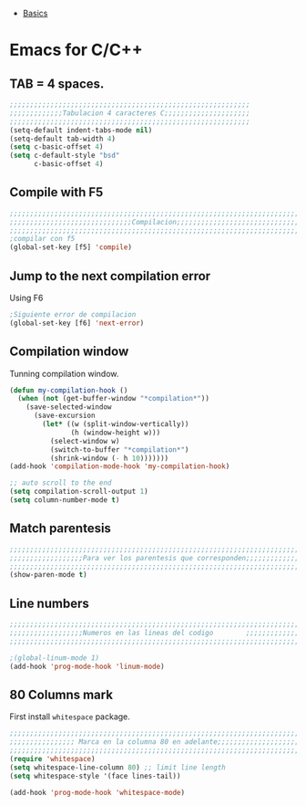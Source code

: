 <!-- TITLE: Emacs -->


* [Basics](/emacs/basics)

# Emacs for C/C++
## TAB = 4 spaces.

```lisp
;;;;;;;;;;;;;;;;;;;;;;;;;;;;;;;;;;;;;;;;;;;;;;;;;;;;;;;;;;;
;;;;;;;;;;;;;Tabulacion 4 caracteres C;;;;;;;;;;;;;;;;;;;;;
;;;;;;;;;;;;;;;;;;;;;;;;;;;;;;;;;;;;;;;;;;;;;;;;;;;;;;;;;;;
(setq-default indent-tabs-mode nil)
(setq-default tab-width 4)
(setq c-basic-offset 4)
(setq c-default-style "bsd"
      c-basic-offset 4)

```

## Compile with F5


```lisp
;;;;;;;;;;;;;;;;;;;;;;;;;;;;;;;;;;;;;;;;;;;;;;;;;;;;;;;;;;;;;;;;;;;;;;;;;;;;;;;;
;;;;;;;;;;;;;;;;;;;;;;;;;;;;;;Compilacion;;;;;;;;;;;;;;;;;;;;;;;;;;;;;;;;;;;;;;;
;;;;;;;;;;;;;;;;;;;;;;;;;;;;;;;;;;;;;;;;;;;;;;;;;;;;;;;;;;;;;;;;;;;;;;;;;;;;;;;;
;compilar con f5
(global-set-key [f5] 'compile)
```

## Jump to the next compilation error

Using F6

```lisp
;Siguiente error de compilacion
(global-set-key [f6] 'next-error)
```

## Compilation window

Tunning compilation window.

```lisp
(defun my-compilation-hook ()
  (when (not (get-buffer-window "*compilation*"))
    (save-selected-window
      (save-excursion
        (let* ((w (split-window-vertically))
               (h (window-height w)))
          (select-window w)
          (switch-to-buffer "*compilation*")
          (shrink-window (- h 10)))))))
(add-hook 'compilation-mode-hook 'my-compilation-hook)

;; auto scroll to the end 
(setq compilation-scroll-output 1)
(setq column-number-mode t)
```

## Match parentesis


```lisp
;;;;;;;;;;;;;;;;;;;;;;;;;;;;;;;;;;;;;;;;;;;;;;;;;;;;;;;;;;;;;;;;;;;;;;;;;;;;;;;;
;;;;;;;;;;;;;;;;;;Para ver los parentesis que corresponden;;;;;;;;;;;;;;;;;;;;;;
;;;;;;;;;;;;;;;;;;;;;;;;;;;;;;;;;;;;;;;;;;;;;;;;;;;;;;;;;;;;;;;;;;;;;;;;;;;;;;;
(show-paren-mode t)
```


## Line numbers


```lisp
;;;;;;;;;;;;;;;;;;;;;;;;;;;;;;;;;;;;;;;;;;;;;;;;;;;;;;;;;;;;;;;;;;;;;;;;;;;;;;;;
;;;;;;;;;;;;;;;;;;Numeros en las lineas del codigo        ;;;;;;;;;;;;;;;;;;;;;;
;;;;;;;;;;;;;;;;;;;;;;;;;;;;;;;;;;;;;;;;;;;;;;;;;;;;;;;;;;;;;;;;;;;;;;;;;;;;;;;;

;(global-linum-mode 1)
(add-hook 'prog-mode-hook 'linum-mode)

```


## 80 Columns mark

First install `whitespace` package.

```lisp
;;;;;;;;;;;;;;;;;;;;;;;;;;;;;;;;;;;;;;;;;;;;;;;;;;;;;;;;;;;;;;;;;;;;;;;;;;;;;;;
;;;;;;;;;;;;;;;; Marca en la columna 80 en adelante;;;;;;;;;;;;;;;;;;;;;;;;;;;;
;;;;;;;;;;;;;;;;;;;;;;;;;;;;;;;;;;;;;;;;;;;;;;;;;;;;;;;;;;;;;;;;;;;;;;;;;;;;;;;
(require 'whitespace)
(setq whitespace-line-column 80) ;; limit line length
(setq whitespace-style '(face lines-tail))

(add-hook 'prog-mode-hook 'whitespace-mode)

```


